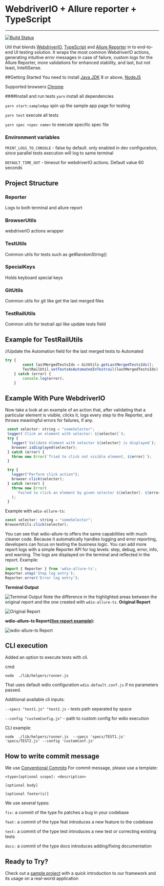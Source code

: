 # WebdriverIO + Allure reporter + TypeScript

---

[![Build Status](https://travis-ci.org/cloudinary/wdio-allure-ts.svg?branch=master)](https://travis-ci.org/cloudinary/wdio-allure-ts)

Util that blends [WebdriverIO](http://webdriver.io/ "WebdriverIO"), [TypeScript](https://www.typescriptlang.org/ "TypeScript") and [Allure Reporter](https://github.com/webdriverio/wdio-allure-reporter "Allure Reporter") in to end-to-end UI testing solution. It wraps the most common WebdriverIO actions, generating intuitive error messages in case of failure, custom logs for the Allure Reporter, more validations for enhanced stability, and last, but not least, IntelliSense.

##Getting Started
You need to install [Java JDK](https://www.oracle.com/technetwork/java/javase/downloads/index.html) 8 or above, [NodeJS](https://nodejs.org/en/download)

Supported browsers [Chrome](https://www.google.com/chrome)

####Install and run tests
```yarn``` install all dependencies

```yarn start:sampleApp``` spin up the sample app page for testing

```yarn test``` execute all tests

```yarn spec <spec name>``` to execute specific spec file 

### Environment variables
```PRINT_LOGS_TO_CONSOLE``` - false by default. only enabled in dev configuration, since parallel tests execution will log to same terminal

```DEFAULT_TIME_OUT``` - timeout for webdriverIO actions. Default value 60 seconds

## Project Structure

### Reporter

Logs to both terminal and allure report

### BrowserUtils

webdriverIO actions wrapper

### TestUtils

Common utils for tests such as getRandomString()

### SpecialKeys

Holds keyboard special keys

### GitUtils

Common utils for git like get the last merged files

### TestRailUtils

Common utils for testrail api like update tests field

## Example for TestRailUtils

//Update the Automation field for the last merged tests to Automated

```javascript
try {
        const lastMergedTestsIds = GitUtils.getLastMergedTestsIds();
        TestRailUtil.setTestsAsAutomatedInTestrail(lastMergedTestsIds);
    } catch (error) {
        console.log(error);
    }
```

## Example With Pure WebdriverIO

Now take a look at an example of an action that, after validating that a particular element is visible, clicks it, logs every step to the Reporter, and throws meaningful errors for failures, if any.

```javascript
 const selector: string = "someSelector";
 logger(`Click an element with selector: ${selector}`);
 try {
   logger(`Validate element with selector ${selector} is displayed`);
   browser.isDisplayed(selector);
 } catch (error) {
   throw new Error(`Tried to click not visible element, ${error}`);
 }

 try {
   logger("Perform click action");
   browser.click(selector);
 } catch (error) {
   throw new Error(
     `Failed to click an element by given selector ${selector}. ${error}`
   );
 }
```

Example with `wdio-allure-ts`:

```javascript
const selector: string = "someSelector";
BrowserUtils.click(selector);
```

You can see that wdio-allure-ts offers the same capabilities with much cleaner code. Because it automatically handles logging and error reporting, developers can focus on testing the business logic.
You can add more report logs with a simple Reporter API for log levels: step, debug, error, info, and warning. The logs are displayed on the terminal and reflected in the report.
Example:

```javascript
import { Reporter } from 'wdio-allure-ts';
Reporter.step('Step log entry');
Reporter.error('Error log entry');
```

**Terminal Output**

![Terminal Output](https://cloudinary-res.cloudinary.com/image/upload/f_auto,q_auto/blog/wdio-allure-ts/terminal_report.png)
Note the difference in the highlighted areas between the original report and the one created with `wdio-allure-ts`.
**Original Report**

![Original Report](https://cloudinary-res.cloudinary.com/image/upload/f_auto,q_auto/blog/wdio-allure-ts/allure_report_origin.png)

**wdio-allure-ts Report([live report example](https://cloudinary.github.io/wdio-allure-ts-example/allure-report/index.html)):**

![`wdio-allure-ts` Report](https://cloudinary-res.cloudinary.com/image/upload/f_auto,q_auto/blog/wdio-allure-ts/allure_report_updated.png)

## CLI execution
Added an option to execute tests with cli.

cmd:

`node  ./lib/helpers/runner.js`

That uses default wdio configuration `wdio.default.conf.js` if no parameters passed.

Additional  available cli inputs:

`--specs "test1.js" "test2.js` - tests path separated by space 

`--config "customConfig.js"` - path to custom config for wdio execution

CLI example:

```node  ./lib/helpers/runner.js  --specs 'specs/TEST1.js' 'specs/TEST2.js' --config 'customConf.js' ```

## How to write commit message

We use [Conventional Commits](https://www.conventionalcommits.org/en/v1.0.0/)
For commit message, please use a template:
``` 
<type>[optional scope]: <description>

[optional body]

[optional footer(s)]
```
We use several types:

`fix:` a commit of the type fix patches a bug in your codebase 

`feat:` a commit of the type feat introduces a new feature to the codebase 

`test:` a commit of the type test introduces a new test or correcting existing tests 

`docs:` a commit of the type docs introduces adding/fixing documentation


## Ready to Try?

Check out a [sample project](https://github.com/cloudinary/wdio-allure-ts-example) with a quick introduction to our framework and its usage on a real-world application
